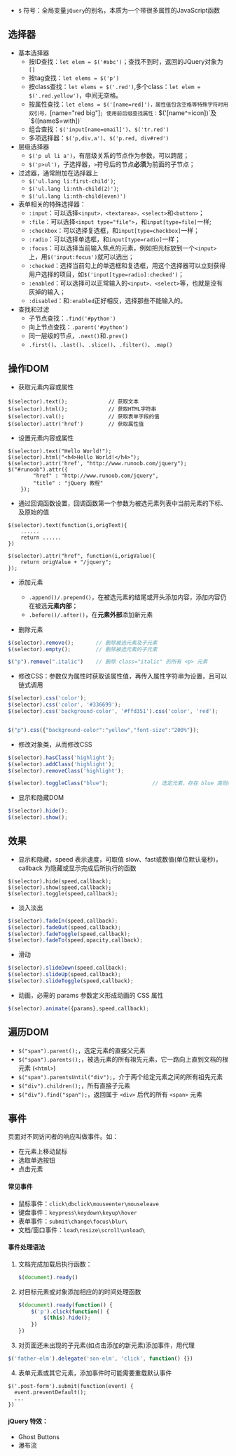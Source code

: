 - `$` 符号：全局变量`jQuery`的别名，本质为一个带很多属性的JavaScript函数
## 选择器
- 基本选择器
    + 按ID查找：`let elem = $('#abc')`；查找不到时，返回的JQuery对象为`[]`
    + 按tag查找：`let elems = $('p')`
    + 按class查找：`let elems = $('.red')`,多个class：`let elem = $('.red.yellow')`，中间无空格。
    + 按属性查找：`let elems = $('[name=red]')，属性值包含空格等特殊字符时用双引号，`[name="red big"]`;
    使用前后缀查找属性：`$('[name^=icon])`及`$([name$=with])`
    + 组合查找：`$('input[name=email]')`、`$('tr.red')`
    + 多项选择器：`$('p,div,a')`、`$('p.red, div#red')`
- 层级选择器
    - `$('p ul li a')`，有层级关系的节点作为参数，可以跨层；
    - `$('p>ul')`，子选择器，`>`符号后的节点**必须**为前面的子节点；
- 过滤器，通常附加在选择器上
    + `$('ul.lang li:first-child')`;  
    + `$('ul.lang li:nth-child(2)')`;  
    + `$('ul.lang li:nth-child(even)')`
- 表单相关的特殊选择器：
    + `:input`：可以选择`<input>，<textarea>，<select>`和`<button>`；     
    + `:file`：可以选择`<input type="file">`，和`input[type=file]`一样;
    + `:checkbox`：可以选择复选框，和`input[type=checkbox]`一样； 
    + `:radio`：可以选择单选框，和`input[type=radio]`一样；
    + `:focus`：可以选择当前输入焦点的元素，例如把光标放到一个`<input>`上，用`$('input:focus')`就可以选出；
    + `:checked`：选择当前勾上的单选框和复选框，用这个选择器可以立刻获得用户选择的项目，如`$('input[type=radio]:checked')`；
    + `:enabled`：可以选择可以正常输入的`<input>、<select>`等，也就是没有灰掉的输入；
    + `:disabled`：和`:enabled`正好相反，选择那些不能输入的。    
- 查找和过滤
    + 子节点查找：`.find('#python')`
    + 向上节点查找：`.parent('#python')`
    + 同一层级的节点，`.next()`和`.prev()`    
    + `.first()`、`.last()`、`.slice()`、`.filter()`、`.map()`  
    
      
## 操作DOM
- 获取元素内容或属性
```
$(selector).text();             // 获取文本            
$(selector).html();             // 获取HTML字符串
$(selector).val();              // 获取表单字段的值
$(selector).attr('href')        // 获取属性值
``` 

- 设置元素内容或属性
```
$(selector).text("Hello World!");                                         
$(selector).html("<h4>Hello World!</h4>");                      
$(selector).attr('href', "http://www.runoob.com/jquery");
$("#runoob").attr({
        "href" : "http://www.runoob.com/jquery",
        "title" : "jQuery 教程"
    });       
``` 
- 通过回调函数设置，回调函数第一个参数为被选元素列表中当前元素的下标、及原始的值
```
$(selector).text(function(i,origText){
    ......
    return ......
})

$(selector).attr("href", function(i,origValue){
    return origValue + "/jquery"; 
});
```

- 添加元素
   - `.append()/.prepend()`，在被选元素的结尾或开头添加内容，添加内容仍在被选**元素内部**；
   - `.before()/.after()`，在**元素外部**添加新元素

- 删除元素
```javascript
$(selector).remove();       // 删除被选元素及子元素
$(selector).empty();        // 删除被选元素的子元素

$("p").remove(".italic")    // 删除 class="italic" 的所有 <p> 元素
```


- 修改CSS：参数仅为属性时获取该属性值，再传入属性字符串为设置，且可以链式调用
```javascript
$(selector).css('color');
$(selector).css('color', '#336699');
$(selector).css('background-color', '#ffd351').css('color', 'red');


$("p").css({"background-color":"yellow","font-size":"200%"});
```
- 修改对象类，从而修改CSS
```javascript
$(selector).hasClass('highlight');
$(selector).addClass('highlight');
$(selector).removeClass('highlight');

$(selector).toggleClass("blue");              // 选定元素，存在 blue 类则删除，不存在则添加 
```

- 显示和隐藏DOM
```javascript
$(selector).hide();
$(selector).show();
```

## 效果
- 显示和隐藏，speed 表示速度，可取值 slow、fast或数值(单位默认毫秒)，callback 为隐藏或显示完成后所执行的函数
```
$(selector).hide(speed,callback);
$(selector).show(speed,callback);
$(selector).toggle(speed,callback);
```
- 淡入淡出
```javascript
$(selector).fadeIn(speed,callback);
$(selector).fadeOut(speed,callback);
$(selector).fadeToggle(speed,callback);
$(selector).fadeTo(speed,opacity,callback);
```

- 滑动
```javascript
$(selector).slideDown(speed,callback);
$(selector).slideUp(speed,callback);
$(selector).slideToggle(speed,callback);
```

- 动画，必需的 params 参数定义形成动画的 CSS 属性
```javascript
$(selector).animate({params},speed,callback);
```


## 遍历DOM
- `$("span").parent();`，选定元素的直接父元素
- `$("span").parents();`，被选元素的所有祖先元素，它一路向上直到文档的根元素 (`<html>`)
- `$("span").parentsUntil("div");`，介于两个给定元素之间的所有祖先元素
- `$("div").children();`，所有直接子元素
- `$("div").find("span");`，返回属于 `<div>` 后代的所有 `<span>` 元素


## 事件
页面对不同访问者的响应叫做事件。如：
- 在元素上移动鼠标
- 选取单选按钮
- 点击元素

#### 常见事件
- 鼠标事件：`click\dbclick\mouseenter\mouseleave`
- 键盘事件：`keypress\keydown\keyup\hover`
- 表单事件：`submit\change\focus\blur\`
- 文档/窗口事件：`load\resize\scroll\unload\`

#### 事件处理语法
1. 文档完成加载后执行函数：
    ```javascript
    $(document).ready()
    ```
2. 对目标元素或对象添加相应的的时间处理函数
    ```javascript
    $(document).ready(function() {
        $('p').click(function() {
            $(this).hide();
        })
    })
    ```
3. 对页面还未出现的子元素(如点击添加的新元素)添加事件，用代理
```javascript
$('father-elm').delegate('son-elm', 'click', function() {})
```   

4. 表单元素或其它元素，添加事件时可能需要重载默认事件
```
$('.post-form').submit(function(event) {
  event.preventDefault();
  ...
})
```
    
#### jQuery 特效：
- Ghost Buttons
- 瀑布流
    

